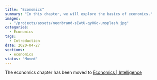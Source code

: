 ```yaml
---
title: "Economics"
summary: "In this chapter, we will explore the basics of economics."
images:
  - "/projects/assets/neonbrand-sEwtU-qy06c-unsplash.jpg"
categories:
  - Economics
tags:
  - Introduction
date: 2020-04-27
sections:
  - economics
status: "Moved"
---
```


The economics chapter has been moved to [Economics | Intelligence](https://intelligence.leima.is/economics/)

